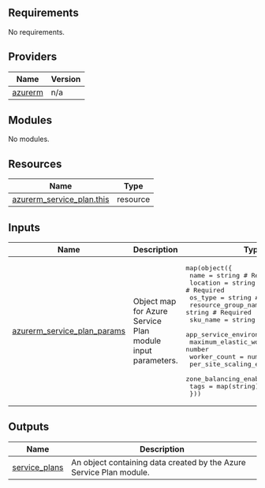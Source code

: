 <!-- BEGIN_TF_DOCS -->
<!-- markdown-table-prettify-ignore-start -->
## Requirements

No requirements.

## Providers

| Name | Version |
|------|---------|
| <a name="provider_azurerm"></a> [azurerm](#provider\_azurerm) | n/a |

## Modules

No modules.

## Resources

| Name | Type |
|------|------|
| [azurerm_service_plan.this](https://registry.terraform.io/providers/hashicorp/azurerm/latest/docs/resources/service_plan) | resource |

## Inputs

| Name | Description | Type | Default | Required |
|------|-------------|------|---------|:--------:|
| <a name="input_azurerm_service_plan_params"></a> [azurerm\_service\_plan\_params](#input\_azurerm\_service\_plan\_params) | Object map for Azure Service Plan module input parameters. | <pre>map(object({<br>    name                         = string # Required<br>    location                     = string # Required<br>    os_type                      = string # Required<br>    resource_group_name          = string # Required<br>    sku_name                     = string # Required<br>    app_service_environment_id   = string<br>    maximum_elastic_worker_count = number<br>    worker_count                 = number<br>    per_site_scaling_enabled     = bool<br>    zone_balancing_enabled       = bool<br>    tags                         = map(string)<br>  }))</pre> | n/a | yes |

## Outputs

| Name | Description |
|------|-------------|
| <a name="output_service_plans"></a> [service\_plans](#output\_service\_plans) | An object containing data created by the Azure Service Plan module. |
<!-- markdown-table-prettify-ignore-end -->

<!-- END_TF_DOCS -->
